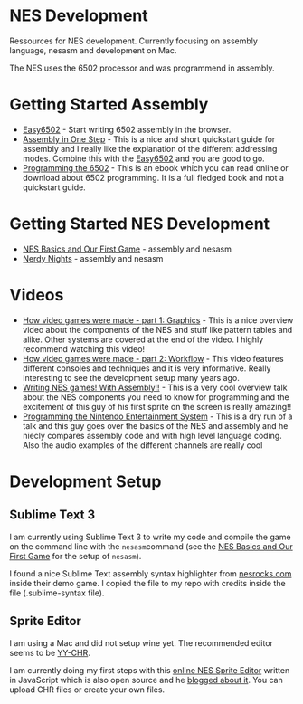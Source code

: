 # NES Development
Ressources for NES development. Currently focusing on assembly language, nesasm and development on Mac.

The NES uses the 6502 processor and was programmend in assembly.

# Getting Started Assembly
* [Easy6502](https://skilldrick.github.io/easy6502/) - Start writing 6502 assembly in the browser.
* [Assembly in One Step](http://nesdev.com/6502guid.txt) - This is a nice and short quickstart guide for assembly and I really like the explanation of the different addressing modes. Combine this with the [Easy6502](https://skilldrick.github.io/easy6502/) and you are good to go. 
* [Programming the 6502](https://archive.org/details/Programming_the_6502_OCR/page/n51/mode/2up) - This is an ebook which you can read online or download about 6502 programming. It is a full fledged book and not a quickstart guide.

# Getting Started NES Development
* [NES Basics and Our First Game](http://thevirtualmountain.com/nes/2017/03/08/nes-basics-and-our-first-game.html) - assembly and nesasm
* [Nerdy Nights](https://nerdy-nights.nes.science/) - assembly and nesasm

# Videos
* [How video games were made - part 1: Graphics](https://www.youtube.com/watch?v=jqyC_S56B3k) - This is a nice overview video about the components of the NES and stuff like pattern tables and alike. Other systems are covered at the end of the video. I highly recommend watching this video!
* [How video games were made - part 2: Workflow](https://www.youtube.com/watch?v=Yo7UkkGC1AY) - This video features different consoles and techniques and it is very informative. Really interesting to see the development setup many years ago.
* [Writing NES games! With Assembly!!](https://www.youtube.com/watch?v=kXbMCKMJXXQ) - This is a very cool overview talk about the NES components you need to know for programming and the excitement of this guy of his first sprite on the screen is really amazing!!
* [Programming the Nintendo Entertainment System](https://www.youtube.com/watch?v=XT95C4fT6zA) - This is a dry run of a talk and this guy goes over the basics of the NES and assembly and he niecly compares assembly code and with high level language coding. Also the audio examples of the different channels are really cool

# Development Setup
## Sublime Text 3
I am currently using Sublime Text 3 to write my code and compile the game on the command line with the ```nesasm```command (see the [NES Basics and Our First Game](http://thevirtualmountain.com/nes/2017/03/08/nes-basics-and-our-first-game.html) for the setup of ```nesasm```). 

I found a nice Sublime Text assembly syntax highlighter from [nesrocks.com](https://nesrocks.com/blog/nes-homebrew-source-code/#more-412) inside their demo game. I copied the file to my repo with credits inside the file (.sublime-syntax file).

## Sprite Editor
I am using a Mac and did not setup wine yet. The recommended editor seems to be [YY-CHR](https://www.smwcentral.net/?p=section&a=details&id=22338). 

I am currently doing my first steps with this [online NES Sprite Editor](https://erikonarheim.com/NES-Sprite-Editor/) written in JavaScript which is also open source and he [blogged about it](https://erikonarheim.com/posts/nes-sprite-editor). You can upload CHR files or create your own files.
